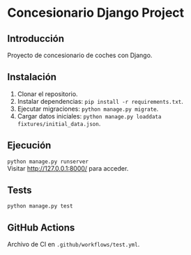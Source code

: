 # Concesionario Django Project

## Introducción
Proyecto de concesionario de coches con Django.

## Instalación
1. Clonar el repositorio.
2. Instalar dependencias: `pip install -r requirements.txt`.
3. Ejecutar migraciones: `python manage.py migrate`.
4. Cargar datos iniciales: `python manage.py loaddata fixtures/initial_data.json`.

## Ejecución
`python manage.py runserver`  
Visitar http://127.0.0.1:8000/ para acceder.

## Tests
`python manage.py test`

## GitHub Actions
Archivo de CI en `.github/workflows/test.yml`.
